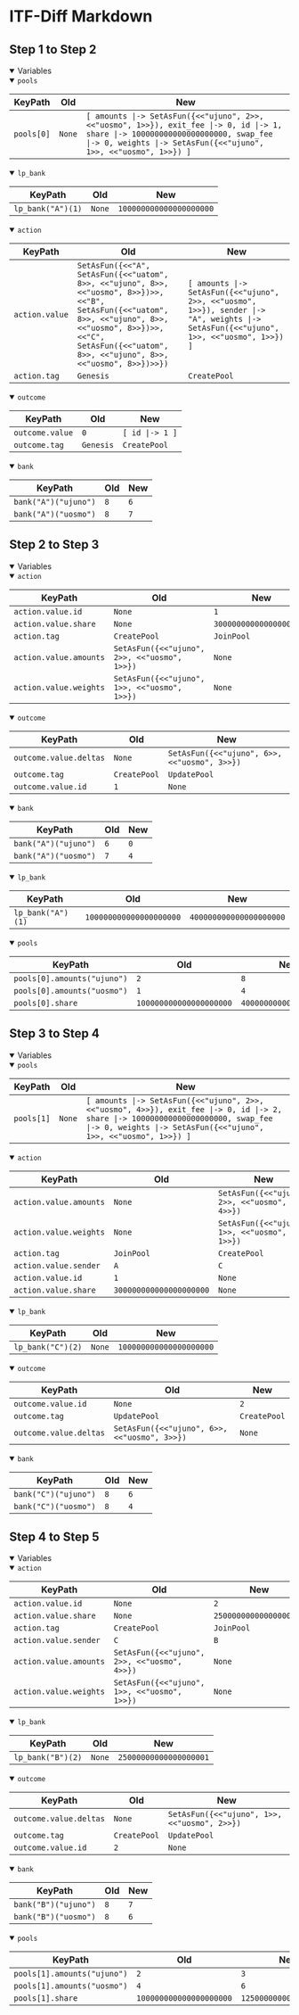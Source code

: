 # ITF-Diff Markdown

## Step 1 to Step 2

<details open>

<summary>Variables</summary>

<details open>

<summary><code>pools</code></summary>


|KeyPath|Old|New|
|-|-|-|
|`pools[0]`|`None`|`[ amounts \|-> SetAsFun({<<"ujuno", 2>>, <<"uosmo", 1>>}), exit_fee \|-> 0, id \|-> 1, share \|-> 100000000000000000000, swap_fee \|-> 0, weights \|-> SetAsFun({<<"ujuno", 1>>, <<"uosmo", 1>>}) ]`|

</details>
<details open>

<summary><code>lp_bank</code></summary>


|KeyPath|Old|New|
|-|-|-|
|`lp_bank("A")(1)`|`None`|`100000000000000000000`|

</details>
<details open>

<summary><code>action</code></summary>


|KeyPath|Old|New|
|-|-|-|
|`action.value`|`SetAsFun({<<"A", SetAsFun({<<"uatom", 8>>, <<"ujuno", 8>>, <<"uosmo", 8>>})>>, <<"B", SetAsFun({<<"uatom", 8>>, <<"ujuno", 8>>, <<"uosmo", 8>>})>>, <<"C", SetAsFun({<<"uatom", 8>>, <<"ujuno", 8>>, <<"uosmo", 8>>})>>})`|`[ amounts \|-> SetAsFun({<<"ujuno", 2>>, <<"uosmo", 1>>}), sender \|-> "A", weights \|-> SetAsFun({<<"ujuno", 1>>, <<"uosmo", 1>>}) ]`|
|`action.tag`|`Genesis`|`CreatePool`|

</details>
<details open>

<summary><code>outcome</code></summary>


|KeyPath|Old|New|
|-|-|-|
|`outcome.value`|`0`|`[ id \|-> 1 ]`|
|`outcome.tag`|`Genesis`|`CreatePool`|

</details>
<details open>

<summary><code>bank</code></summary>


|KeyPath|Old|New|
|-|-|-|
|`bank("A")("ujuno")`|`8`|`6`|
|`bank("A")("uosmo")`|`8`|`7`|

</details>

</details>

## Step 2 to Step 3

<details open>

<summary>Variables</summary>

<details open>

<summary><code>action</code></summary>


|KeyPath|Old|New|
|-|-|-|
|`action.value.id`|`None`|`1`|
|`action.value.share`|`None`|`300000000000000000000`|
|`action.tag`|`CreatePool`|`JoinPool`|
|`action.value.amounts`|`SetAsFun({<<"ujuno", 2>>, <<"uosmo", 1>>})`|`None`|
|`action.value.weights`|`SetAsFun({<<"ujuno", 1>>, <<"uosmo", 1>>})`|`None`|

</details>
<details open>

<summary><code>outcome</code></summary>


|KeyPath|Old|New|
|-|-|-|
|`outcome.value.deltas`|`None`|`SetAsFun({<<"ujuno", 6>>, <<"uosmo", 3>>})`|
|`outcome.tag`|`CreatePool`|`UpdatePool`|
|`outcome.value.id`|`1`|`None`|

</details>
<details open>

<summary><code>bank</code></summary>


|KeyPath|Old|New|
|-|-|-|
|`bank("A")("ujuno")`|`6`|`0`|
|`bank("A")("uosmo")`|`7`|`4`|

</details>
<details open>

<summary><code>lp_bank</code></summary>


|KeyPath|Old|New|
|-|-|-|
|`lp_bank("A")(1)`|`100000000000000000000`|`400000000000000000000`|

</details>
<details open>

<summary><code>pools</code></summary>


|KeyPath|Old|New|
|-|-|-|
|`pools[0].amounts("ujuno")`|`2`|`8`|
|`pools[0].amounts("uosmo")`|`1`|`4`|
|`pools[0].share`|`100000000000000000000`|`400000000000000000000`|

</details>

</details>

## Step 3 to Step 4

<details open>

<summary>Variables</summary>

<details open>

<summary><code>pools</code></summary>


|KeyPath|Old|New|
|-|-|-|
|`pools[1]`|`None`|`[ amounts \|-> SetAsFun({<<"ujuno", 2>>, <<"uosmo", 4>>}), exit_fee \|-> 0, id \|-> 2, share \|-> 100000000000000000000, swap_fee \|-> 0, weights \|-> SetAsFun({<<"ujuno", 1>>, <<"uosmo", 1>>}) ]`|

</details>
<details open>

<summary><code>action</code></summary>


|KeyPath|Old|New|
|-|-|-|
|`action.value.amounts`|`None`|`SetAsFun({<<"ujuno", 2>>, <<"uosmo", 4>>})`|
|`action.value.weights`|`None`|`SetAsFun({<<"ujuno", 1>>, <<"uosmo", 1>>})`|
|`action.tag`|`JoinPool`|`CreatePool`|
|`action.value.sender`|`A`|`C`|
|`action.value.id`|`1`|`None`|
|`action.value.share`|`300000000000000000000`|`None`|

</details>
<details open>

<summary><code>lp_bank</code></summary>


|KeyPath|Old|New|
|-|-|-|
|`lp_bank("C")(2)`|`None`|`100000000000000000000`|

</details>
<details open>

<summary><code>outcome</code></summary>


|KeyPath|Old|New|
|-|-|-|
|`outcome.value.id`|`None`|`2`|
|`outcome.tag`|`UpdatePool`|`CreatePool`|
|`outcome.value.deltas`|`SetAsFun({<<"ujuno", 6>>, <<"uosmo", 3>>})`|`None`|

</details>
<details open>

<summary><code>bank</code></summary>


|KeyPath|Old|New|
|-|-|-|
|`bank("C")("ujuno")`|`8`|`6`|
|`bank("C")("uosmo")`|`8`|`4`|

</details>

</details>

## Step 4 to Step 5

<details open>

<summary>Variables</summary>

<details open>

<summary><code>action</code></summary>


|KeyPath|Old|New|
|-|-|-|
|`action.value.id`|`None`|`2`|
|`action.value.share`|`None`|`25000000000000000001`|
|`action.tag`|`CreatePool`|`JoinPool`|
|`action.value.sender`|`C`|`B`|
|`action.value.amounts`|`SetAsFun({<<"ujuno", 2>>, <<"uosmo", 4>>})`|`None`|
|`action.value.weights`|`SetAsFun({<<"ujuno", 1>>, <<"uosmo", 1>>})`|`None`|

</details>
<details open>

<summary><code>lp_bank</code></summary>


|KeyPath|Old|New|
|-|-|-|
|`lp_bank("B")(2)`|`None`|`25000000000000000001`|

</details>
<details open>

<summary><code>outcome</code></summary>


|KeyPath|Old|New|
|-|-|-|
|`outcome.value.deltas`|`None`|`SetAsFun({<<"ujuno", 1>>, <<"uosmo", 2>>})`|
|`outcome.tag`|`CreatePool`|`UpdatePool`|
|`outcome.value.id`|`2`|`None`|

</details>
<details open>

<summary><code>bank</code></summary>


|KeyPath|Old|New|
|-|-|-|
|`bank("B")("ujuno")`|`8`|`7`|
|`bank("B")("uosmo")`|`8`|`6`|

</details>
<details open>

<summary><code>pools</code></summary>


|KeyPath|Old|New|
|-|-|-|
|`pools[1].amounts("ujuno")`|`2`|`3`|
|`pools[1].amounts("uosmo")`|`4`|`6`|
|`pools[1].share`|`100000000000000000000`|`125000000000000000001`|

</details>

</details>

